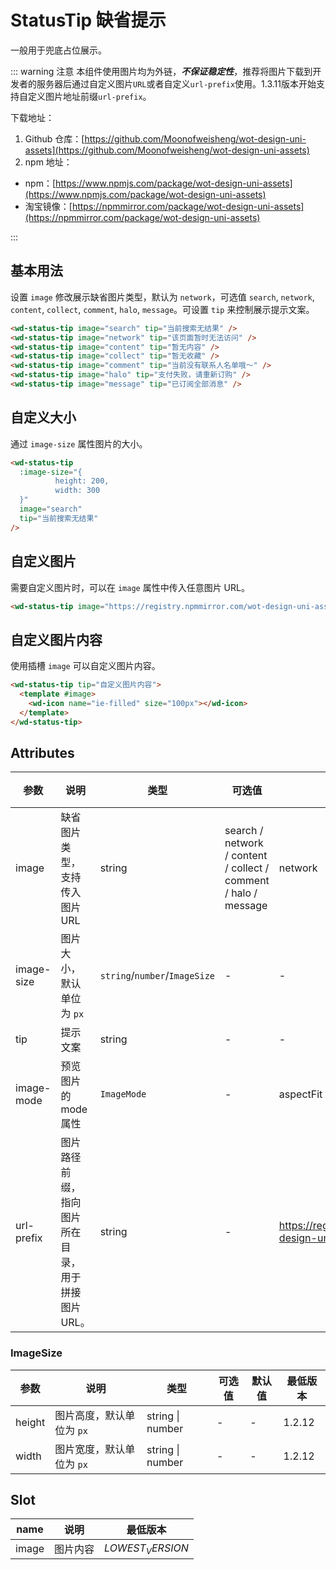 <frame/>

# StatusTip 缺省提示

一般用于兜底占位展示。

::: warning 注意
本组件使用图片均为外链，**_不保证稳定性_**，推荐将图片下载到开发者的服务器后通过自定义图片`URL`或者自定义`url-prefix`使用。1.3.11版本开始支持自定义图片地址前缀`url-prefix`。

下载地址：

1. Github 仓库：[https://github.com/Moonofweisheng/wot-design-uni-assets](https://github.com/Moonofweisheng/wot-design-uni-assets)
2. npm 地址：

- npm：[https://www.npmjs.com/package/wot-design-uni-assets](https://www.npmjs.com/package/wot-design-uni-assets)
- 淘宝镜像：[https://npmmirror.com/package/wot-design-uni-assets](https://npmmirror.com/package/wot-design-uni-assets)

:::

## 基本用法

设置 `image` 修改展示缺省图片类型，默认为 `network`，可选值 `search`, `network`, `content`, `collect`, `comment`, `halo`, `message`。可设置 `tip` 来控制展示提示文案。

```html
<wd-status-tip image="search" tip="当前搜索无结果" />
<wd-status-tip image="network" tip="该页面暂时无法访问" />
<wd-status-tip image="content" tip="暂无内容" />
<wd-status-tip image="collect" tip="暂无收藏" />
<wd-status-tip image="comment" tip="当前没有联系人名单哦～" />
<wd-status-tip image="halo" tip="支付失败，请重新订购" />
<wd-status-tip image="message" tip="已订阅全部消息" />
```

## 自定义大小

通过 `image-size` 属性图片的大小。

```html
<wd-status-tip
  :image-size="{
          height: 200,
          width: 300
  }"
  image="search"
  tip="当前搜索无结果"
/>
```

## 自定义图片

需要自定义图片时，可以在 `image` 属性中传入任意图片 URL。

```html
<wd-status-tip image="https://registry.npmmirror.com/wot-design-uni-assets/*/files/panda.jpg" tip="查看我的头像" />
```

## 自定义图片内容

使用插槽 `image` 可以自定义图片内容。

```html
<wd-status-tip tip="自定义图片内容">
  <template #image>
    <wd-icon name="ie-filled" size="100px"></wd-icon>
  </template>
</wd-status-tip>
```

## Attributes

| 参数       | 说明                                               | 类型                          | 可选值                                                          | 默认值                                                        | 最低版本         |
| ---------- | -------------------------------------------------- | ----------------------------- | --------------------------------------------------------------- | ------------------------------------------------------------- | ---------------- |
| image      | 缺省图片类型，支持传入图片 URL                     | string                        | search / network / content / collect / comment / halo / message | network                                                       | -                |
| image-size | 图片大小，默认单位为 `px`                          | `string`/`number`/`ImageSize` | -                                                               | -                                                             | -                |
| tip        | 提示文案                                           | string                        | -                                                               | -                                                             | -                |
| image-mode | 预览图片的 mode 属性                               | `ImageMode`                   | -                                                               | aspectFit                                                     | 1.2.12           |
| url-prefix | 图片路径前缀，指向图片所在目录，用于拼接图片 URL。 | string                        | -                                                               | https://registry.npmmirror.com/wot-design-uni-assets/*/files/ | 1.3.11 |

### ImageSize

| 参数   | 说明                      | 类型             | 可选值 | 默认值 | 最低版本 |
| ------ | ------------------------- | ---------------- | ------ | ------ | -------- |
| height | 图片高度，默认单位为 `px` | string \| number | -      | -      | 1.2.12   |
| width  | 图片宽度，默认单位为 `px` | string \| number | -      | -      | 1.2.12   |

## Slot

| name    | 说明                     | 最低版本 |
| ------- | ------------------------ | -------- |
| image   | 图片内容                  | $LOWEST_VERSION$ |